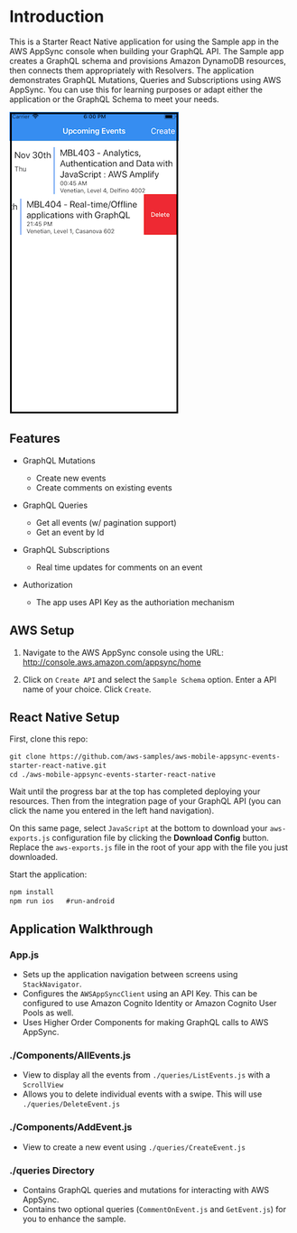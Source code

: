 # Introduction

This is a Starter React Native application for using the Sample app in the AWS AppSync console when building your GraphQL API. The Sample app creates a GraphQL schema and provisions Amazon DynamoDB resources, then connects them appropriately with Resolvers. The application demonstrates GraphQL Mutations, Queries and Subscriptions using AWS AppSync. You can use this for learning purposes or adapt either the application or the GraphQL Schema to meet your needs.

![EventDetails](media/DeleteEvents.png)

## Features

- GraphQL Mutations
  - Create new events
  - Create comments on existing events

- GraphQL Queries
  - Get all events (w/ pagination support)
  - Get an event by Id

- GraphQL Subscriptions
  - Real time updates for comments on an event

- Authorization
  - The app uses API Key as the authoriation mechanism

## AWS Setup

1. Navigate to the AWS AppSync console using the URL: http://console.aws.amazon.com/appsync/home

2. Click on `Create API` and select the `Sample Schema` option. Enter a API name of your choice. Click `Create`.


## React Native Setup

First, clone this repo:

```
git clone https://github.com/aws-samples/aws-mobile-appsync-events-starter-react-native.git
cd ./aws-mobile-appsync-events-starter-react-native
```

Wait until the progress bar at the top has completed deploying your resources. Then from the integration page of your GraphQL API (you can click the name you entered in the left hand navigation). 

On this same page, select `JavaScript` at the bottom to download your `aws-exports.js` configuration file by clicking the **Download Config** button. Replace the `aws-exports.js` file in the root of your app with the file you just downloaded.

Start the application:

```
npm install 
npm run ios   #run-android
```

## Application Walkthrough

### App.js

- Sets up the application navigation between screens using `StackNavigator`.
- Configures the `AWSAppSyncClient` using an API Key. This can be configured to use Amazon Cognito Identity or Amazon Cognito User Pools as well.
- Uses Higher Order Components for making GraphQL calls to AWS AppSync.

### ./Components/AllEvents.js

- View to display all the events from `./queries/ListEvents.js` with a `ScrollView`
- Allows you to delete individual events with a swipe. This will use `./queries/DeleteEvent.js`

### ./Components/AddEvent.js

- View to create a new event using `./queries/CreateEvent.js`

### ./queries Directory

- Contains GraphQL queries and mutations for interacting with AWS AppSync.
- Contains two optional queries (`CommentOnEvent.js` and `GetEvent.js`) for you to enhance the sample.
